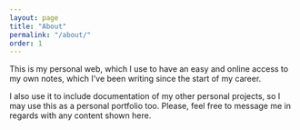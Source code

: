 ```yaml
---
layout: page
title: "About"
permalink: "/about/"
order: 1
---
```


This is my personal web, which I use to have an easy and online access to my own notes, which I've been writing since the start of my career.  

I also use it to include documentation of my other personal projects, so I may use this as a personal portfolio too. Please, feel free to message me in regards with any content shown here.

